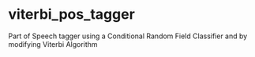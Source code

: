 # viterbi_pos_tagger
Part of Speech tagger using a Conditional Random Field Classifier and by modifying Viterbi Algorithm
